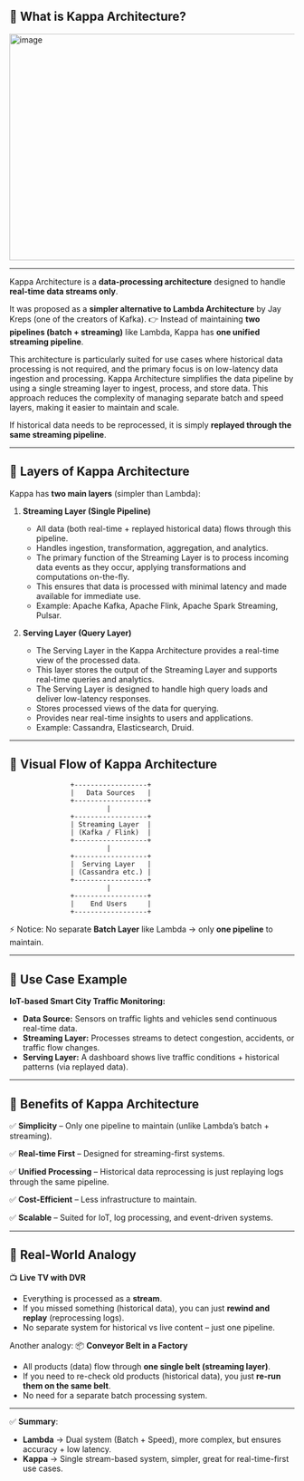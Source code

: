 ## 🔹 What is Kappa Architecture?

<img width="900" height="400" alt="image" src="https://github.com/user-attachments/assets/3652f983-0618-499a-8dd9-8f32e98eb8cf" />

---

Kappa Architecture is a **data-processing architecture** designed to handle **real-time data streams only**.

It was proposed as a **simpler alternative to Lambda Architecture** by Jay Kreps (one of the creators of Kafka).
👉 Instead of maintaining **two pipelines (batch + streaming)** like Lambda, Kappa has **one unified streaming pipeline**.

This architecture is particularly suited for use cases where historical data processing is not required, and the primary focus is on low-latency data ingestion and processing. 
Kappa Architecture simplifies the data pipeline by using a single streaming layer to ingest, process, and store data. 
This approach reduces the complexity of managing separate batch and speed layers, making it easier to maintain and scale.

If historical data needs to be reprocessed, it is simply **replayed through the same streaming pipeline**.

---

## 🔹 Layers of Kappa Architecture

Kappa has **two main layers** (simpler than Lambda):

1. **Streaming Layer (Single Pipeline)**

   * All data (both real-time + replayed historical data) flows through this pipeline.
   * Handles ingestion, transformation, aggregation, and analytics.
   * The primary function of the Streaming Layer is to process incoming data events as they occur, applying transformations and computations on-the-fly.
   * This ensures that data is processed with minimal latency and made available for immediate use.
   * Example: Apache Kafka, Apache Flink, Apache Spark Streaming, Pulsar.

2. **Serving Layer (Query Layer)**

   * The Serving Layer in the Kappa Architecture provides a real-time view of the processed data.
   * This layer stores the output of the Streaming Layer and supports real-time queries and analytics.
   * The Serving Layer is designed to handle high query loads and deliver low-latency responses.
   * Stores processed views of the data for querying.
   * Provides near real-time insights to users and applications.
   * Example: Cassandra, Elasticsearch, Druid.

---

## 🔹 Visual Flow of Kappa Architecture

```
               +------------------+
               |   Data Sources   |
               +------------------+
                        |
               +------------------+
               | Streaming Layer  |
               | (Kafka / Flink)  |
               +------------------+
                        |
               +------------------+
               |  Serving Layer   |
               | (Cassandra etc.) |
               +------------------+
                        |
               +------------------+
               |    End Users     |
               +------------------+
```

⚡ Notice: No separate **Batch Layer** like Lambda → only **one pipeline** to maintain.

---

## 🔹 Use Case Example

**IoT-based Smart City Traffic Monitoring:**

* **Data Source:** Sensors on traffic lights and vehicles send continuous real-time data.
* **Streaming Layer:** Processes streams to detect congestion, accidents, or traffic flow changes.
* **Serving Layer:** A dashboard shows live traffic conditions + historical patterns (via replayed data).

---

## 🔹 Benefits of Kappa Architecture

✅ **Simplicity** – Only one pipeline to maintain (unlike Lambda’s batch + streaming).

✅ **Real-time First** – Designed for streaming-first systems.

✅ **Unified Processing** – Historical data reprocessing is just replaying logs through the same pipeline.

✅ **Cost-Efficient** – Less infrastructure to maintain.

✅ **Scalable** – Suited for IoT, log processing, and event-driven systems.

---

## 🔹 Real-World Analogy

📺 **Live TV with DVR**

* Everything is processed as a **stream**.
* If you missed something (historical data), you can just **rewind and replay** (reprocessing logs).
* No separate system for historical vs live content – just one pipeline.

Another analogy:
📦 **Conveyor Belt in a Factory**

* All products (data) flow through **one single belt (streaming layer)**.
* If you need to re-check old products (historical data), you just **re-run them on the same belt**.
* No need for a separate batch processing system.

---

✅ **Summary**:

* **Lambda** → Dual system (Batch + Speed), more complex, but ensures accuracy + low latency.
* **Kappa** → Single stream-based system, simpler, great for real-time-first use cases.
